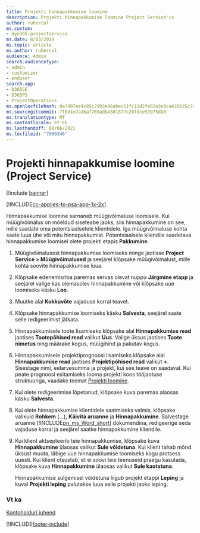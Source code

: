 ```yaml
---
title: Projekti hinnapakkumise loomine
description: Projekti hinnapakkumise loomine Project Service'is
author: ruhercul
ms.custom:
- dyn365-projectservice
ms.date: 8/03/2018
ms.topic: article
ms.author: ruhercul
audience: Admin
search.audienceType:
- admin
- customizer
- enduser
search.app:
- D365CE
- D365PS
- ProjectOperations
ms.openlocfilehash: 8a7907ee4c85c2993e86abec11fc11d2fe82a3e0ca435b25c7a213bbce931e73
ms.sourcegitcommit: 7f8d1e7a16af769adb43d1877c28fdce53975db8
ms.translationtype: MT
ms.contentlocale: et-EE
ms.lasthandoff: 08/06/2021
ms.locfileid: "7000346"
---
```

# <a name="create-a-project-quote-project-service"></a>Projekti hinnapakkumise loomine (Project Service)

[!include [banner](../includes/psa-now-project-operations.md)]

[!INCLUDE[cc-applies-to-psa-app-1x-2x](../includes/cc-applies-to-psa-app-1x-2x.md)]

Hinnapakkumise loomine sarnaneb müügivõimaluse loomisele. Kui müügivõimalus on mõeldud siseteabe jaoks, siis hinnapakkumine on see, mille saadate oma potentsiaalsetele klientidele. Iga müügivõimaluse kohta saate luua ühe või mitu hinnapakkumist. Potentsiaalsele kliendile saadetava hinnapakkumise loomisel olete projekti etapis **Pakkumine**.  
  
1. Müügivõimalusest hinnapakkumise loomiseks minge jaotisse **Project Service > Müügivõimalused** ja seejärel klõpsake müügivõimalust, mille kohta soovite hinnapakkumise luua.  
  
2. Klõpsake edenemisriba paremas servas olevat nuppu **Järgmine etapp** ja seejärel valige kas olemasolev hinnapakkumine või klõpsake uue loomiseks käsku **Loo**.  
  
3. Muutke alal **Kokkuvõte** vajaduse korral teavet.  
  
4. Klõpsake hinnapakkumise loomiseks käsku **Salvesta**, seejärel saate selle redigeerimist jätkata.  
  
5. Hinnapakkumisele toote lisamiseks klõpsake alal **Hinnapakkumise read** jaotises **Tootepõhised read** valikut **Uus**. Valige üksus jaotises **Toote nimetus** ning määrake kogus, müügihind ja pakutav kogus.  
  
6. Hinnapakkumisele projektiprognoosi lisamiseks klõpsake alal **Hinnapakkumise read** jaotises **Projektipõhised read** valikut **+**. Sisestage nimi, eelarvesumma ja projekt, kui see teave on saadaval. Kui peate prognoosi esitamiseks looma projekti koos tööjaotuse struktuuriga, vaadake teemat [Projekti loomine](../psa/create-project.md).  
  
7. Kui olete redigeerimise lõpetanud, klõpsake kuva paremas alaosas käsku **Salvesta**.  
  
8. Kui olete hinnapakkumise klientidele saatmiseks valmis, klõpsake valikuid **Rohkem** (...), **Käivita aruanne** ja **Hinnapakkumine**. Salvestage aruanne [!INCLUDE[pn_ms_Word_short](../includes/pn-ms-word-short.md)] dokumendina, redigeerige seda vajaduse korral ja seejärel saatke hinnapakkumine kliendile.  
  
9. Kui klient aktsepteerib teie hinnapakkumise, klõpsake kuva **Hinnapakkumine** ülaosas valikut **Sule võidetuna**. Kui klient tahab mõnd üksust muuta, läbige uue hinnapakkumise loomiseks kogu protsess uuesti. Kui klient otsustab, et ei soovi teie teenuseid praegu kasutada, klõpsake kuva **Hinnapakkumine** ülaosas valikut **Sule kaotatuna**.  
  
   Hinnapakkumise sulgemisel võidetuna liigub projekt etappi **Leping** ja kuval **Projekti leping** palutakse luua selle projekti jaoks leping.  
  
### <a name="see-also"></a>Vt ka  
 [Kontohalduri juhend](../psa/account-manager-guide.md)


[!INCLUDE[footer-include](../includes/footer-banner.md)]